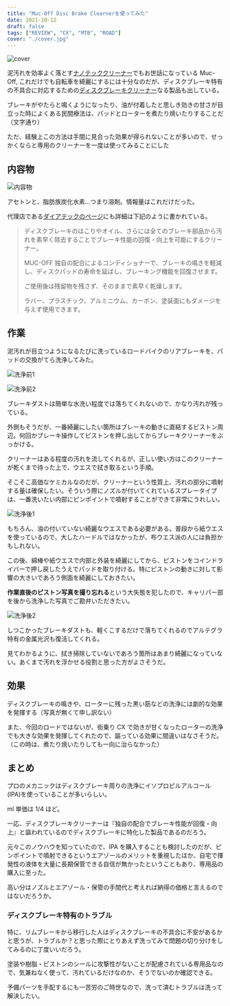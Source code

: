 ```yaml
---
title: "Muc-Off Disc Brake Clearnerを使ってみた"
date: 2021-10-12
draft: false
tags: ["REVIEW", "CX", "MTB", "ROAD"]
cover: "./cover.jpg"
---
```


![cover](./cover.jpg)

泥汚れを効率よく落とす[ナノテッククリーナー](https://amzn.to/3iT2nnJ)でもお世話になっている Muc-Off, これだけでも自転車を綺麗にするには十分なのだが、ディスクブレーキ特有の不具合に対応するための[ディスクブレーキクリーナー](https://amzn.to/3oTDgEZ)なる製品も出している。

<LinkBox url="https://www.amazon.co.jp/dp/B07T1YV83D/" isAmazonLink />

ブレーキがやたらと鳴くようになったり、油が付着したと思しき効きの甘さが目立った時によくある民間療法は、パッドとローターを煮たり焼いたりすることだ（文字通り）

ただ、経験上この方法は手間に見合った効果が得られないことが多いので、せっかくならと専用のクリーナーを一度は使ってみることにした

## 内容物

![内容物](./contain.jpg)

アセトンと、脂肪族炭化水素…つまり溶剤。情報量はこれだけだった。

代理店である[ダイアテックのページ](https://catalog.diatechproducts.com/shop/g/g09-7510001404/)にも詳細は下記のように書かれている。

> ディスクブレーキのほこりやオイル、さらには全てのブレーキ部品から汚れを素早く除去することでブレーキ性能の回復・向上を可能にするクリーナー。
>
> MUC-OFF 独自の配合によるコンディショナーで、ブレーキの鳴きを軽減し、ディスクパッドの寿命を延ばし、ブレーキング機能を回復させます。
>
> ご使用後は残留物を残さず、そのままで素早く乾燥します。
>
> ラバー、プラスチック、アルミニウム、カーボン、塗装面にもダメージを与えず使用できます。

## 作業

泥汚れが目立つようになるたびに洗っているロードバイクのリアブレーキを、パッドの交換がてら洗浄してみた。

![洗浄前1](./before1.jpg)

![洗浄前2](./before2.jpg)

ブレーキダストは簡単な水洗い程度では落ちてくれないので、かなり汚れが残っている。

外側もそうだが、一番綺麗にしたい箇所はブレーキの動きに直結するピストン周辺。何回かブレーキ操作してピストンを押し出してからブレーキクリーナーをぶっかける。

クリーナーはある程度の汚れを流してくれるが、正しい使い方はこのクリーナーが乾くまで待った上で、ウエスで拭き取るという手順。

そこそこ高価なケミカルなのだが、クリーナーという性質上、汚れの部分に噴射する量は確保したい。そういう際にノズルが付いてくれているスプレータイプは、一番洗いたい内部にピンポイントで噴射することができて非常にうれしい。

![洗浄後1](./cleaned.jpg)

もちろん、油の付いていない綺麗なウエスである必要がある。普段から紙ウエスを使っているので、大したハードルではなかったが、布ウエス派の人には負担かもしれない。

この後、綿棒や紙ウエスで内部と外装を綺麗にしてから、ピストンをコインドライバーで押し戻したうえでパッドを取り付ける。特にピストンの動きに対して影響の大きいであろう側面を綺麗にしておきたい。

**作業直後のピストン写真を撮り忘れる**という大失態を犯したので、キャリパー部を後から洗浄した写真でご勘弁いただきたい。

![洗浄後2](./cleaned_1.jpg)

しつこかったブレーキダストも、軽くこするだけで落ちてくれるのでアルテグラ特有の金属光沢も復活してくれる。

見てわかるように、拭き掃除していないであろう箇所はあまり綺麗になっていない。あくまで汚れを浮かせる役割と思った方がよさそうだ。

## 効果

ディスクブレーキの鳴きや、ローターに残った黒い筋などの洗浄には劇的な効果を発揮する（写真が無くて申し訳ない）

また、今回のロードではないが、街乗り CX で効きが甘くなったローターの洗浄でも大きな効果を発揮してくれたので、謳っている効果に間違いはなさそうだ。（この時は、煮たり焼いたりしても一向に治らなかった）

## まとめ

プロのメカニックはディスクブレーキ周りの洗浄にイソプロピルアルコール(IPA)を使っていることが多いらしい。

ml 単価は 1/4 ほど。

<LinkBox url="https://www.amazon.co.jp/dp/B01ASJ1PCO/" isAmazonLink />

一応、ディスクブレーキクリーナーは『独自の配合でブレーキ性能が回復・向上』と謳われているのでディスクブレーキに特化した製品であるのだろう。

元々このノウハウを知っていたので、IPA を購入することも検討したのだが、ピンポイントで噴射できるというエアゾールのメリットを重視したほか、自宅で揮発性の液体を大量に長期保管できる自信が無かったということもあり、専用品の購入に至った。

高い分はノズルとエアゾール・保管の手間代と考えれば納得の価格と言えるのではないだろうか。

### ディスクブレーキ特有のトラブル

特に、リムブレーキから移行した人はディスクブレーキの不具合に不安があるかと思うが、トラブルか？と思った際にとりあえず洗ってみて問題の切り分けをしてみるのに丁度いいだろう。

塗装や樹脂・ピストンのシールに攻撃性がないことが配慮されている専用品なので、気兼ねなく使って、汚れているだけなのか、そうでないのか確認できる。

予備パーツを手配するにも一苦労のご時世なので、洗って済むトラブルは洗って解決したい。

<LinkBox url="https://www.amazon.co.jp/dp/B07T1YV83D/" isAmazonLink />
